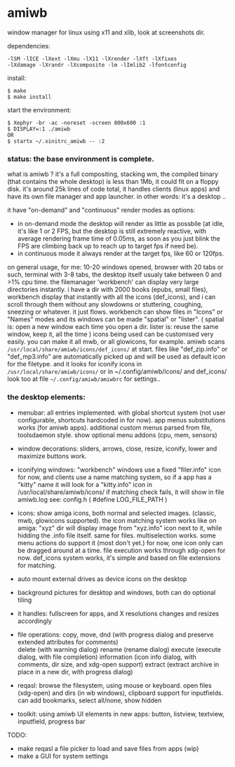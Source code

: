 # amiwb
window manager for linux using x11 and xlib, look at screenshots dir.

dependencies:
```
-lSM -lICE -lXext -lXmu -lX11 -lXrender -lXft -lXfixes 
-lXdamage -lXrandr -lXcomposite -lm -lImlib2 -lfontconfig 
```

install:
```
$ make
$ make install
```

start the environment:
```
$ Xephyr -br -ac -noreset -screen 800x600 :1
$ DISPLAY=:1 ./amiwb
OR
$ startx ~/.xinitrc_amiwb -- :2
```

### status: the base environment is complete.
what is amiwb ? it's a full compositing, stacking wm,
the compiled binary (that contains the whole desktop) is less than 1Mb, 
it could fit on a floppy disk. it's around 25k lines of code total, 
it handles clients (linux apps) and have its own file manager and app launcher.
in other words: it's a desktop ..

it have "on-demand" and "continuous" render modes as options:
- in on-demand mode the desktop will render as little as possbile 
(at idle, it's like 1 or 2 FPS, but the desktop is still extremely reactive, 
with average rendering frame time of 0.05ms, as soon as you just blink the FPS
are climbing back up to reach up to target fps if need be).
- in continuous mode it always render at the target fps, like 60 or 120fps.

on general usage, for me: 10-20 windows opened, browser with 20 tabs or such,
terminal with 3-8 tabs, the desktop itself usualy take between 0 and >1% cpu time.
the filemanager 'workbench' can display very large directories instantly.
i have a dir with 2000 books (epubs, small files), workbench display that 
instantly with all the icons (def_icons), and i can scroll through them without
any slowdowns or stuttering, coughing, sneezing or whatever. it just flows.
workbench can show files in "Icons" or "Names" modes and its windows can be made
"spatial" or "lister".
( spatial is: open a new window each time you open a dir.
lister is: reuse the same window, keep it, all the time )
icons being used can be customised very easily. 
you can make it all mwb, or all glowicons, for example.
amiwb scans `/usr/local/share/amiwb/icons/def_icons/` at start.
files like "def_zip.info" or "def_mp3.info" are automatically picked up and
will be used as default icon for the filetype.
and it looks for iconify icons in  `/usr/local/share/amiwb/icons/`
or in ~/.config/amiwb/icons/ and def_icons/
look too at file `~/.config/amiwb/amiwbrc` for settings..

### the desktop elements:

- menubar:
    all entries implemented. with global shortcut system (not user configurable, 
    shortcuts hardcoded in for now). 
    app menus substitutions works (for amiwb apps).
    additional custom menus parsed from file, toolsdaemon style. 
    show optional menu addons (cpu, mem, sensors) 

- window decorations:
    sliders, arrows, close, resize, iconify, lower and maximize buttons work. 

- iconifying windows:
    "workbench" windows use a fixed "filer.info" icon for now, and clients use 
    a name matching system, so if a app has a "kitty" name it will look for 
    a "kitty.info" icon in /usr/local/share/amiwb/icons/
    if matching check fails, it will show in file amiwb.log see:
    config.h ( #define LOG_FILE_PATH )

- icons:
    show amiga icons, both normal and selected images. 
    (classic, mwb, glowicons supported).
    the icon matching system works like on amiga: "xyz" dir will display image 
    from "xyz.info" icon next to it, while hidding the .info file itself. same for files. multiselection works. some menu actions do support it (most don't yet.)
    for now, one icon only can be dragged around at a time.
    file execution works through xdg-open for now.
    def_icons system works, it's simple and based on file extensions for matching.

- auto mount external drives as device icons on the desktop 
- background pictures for desktop and windows, both can do optional tiling  
- it handles: fullscreen for apps, and X resolutions changes and resizes accordingly

- file operations:
    copy, move, dnd (with progress dialog and preserve extended attributes for comments)  
    delete (with warning dialog)
    rename (rename dialog) 
    execute (execute dialog, with file completion)
    information (icon info dialog, with comments, dir size, and xdg-open support)
    extract (extract archive in place in a new dir, with progress dialog)

- reqasl:
    browse the filesystem, using mouse or keyboard. 
    open files (xdg-open) and dirs (in wb windows), 
    clipboard support for inputfields.
    can add bookmarks, select all/none, show hidden

- toolkit:
    using amiwb UI elements in new apps:
    button, listview, textview, inputfield, progress bar 


TODO:

- make reqasl a file picker to load and save files from apps (wip)
- make a GUI for system settings 

